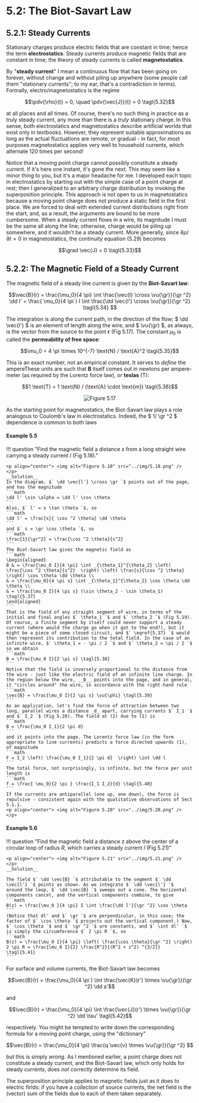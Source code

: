 # 5.2: The Biot-Savart Law

## 5.2.1: Steady Currents

Stationary charges produce electric fields that are constant in time; hence the term __electrostatics__. Steady currents produce magnetic fields that are constant in time; the theory of steady currents is called __magnetostatics__.

By "__steady current__" I mean a continuous flow that has been going on forever, without change and without piling up anywhere (some people call them "stationary currents"; to my ear, that's a contradiction in terms). Formally, electro/magnetostatics is the regime
```math
\pdv{\rho}{t} = 0, \quad \pdv{\vec{J}}{t} = 0 \tagl{5.32}
```
at all places and all times. Of course, there's no such thing in practice as a truly steady current, any more than there is a _truly_ stationary charge. In this sense, both electrostatics and magnetostatics describe artificial worlds that exist only in textbooks. However, they represent suitable approximations as long as the actual fluctuations are remote, or gradual - in fact, for most purposes magnetostatics applies very well to household currents, which alternate 120 times per second!

Notice that a moving point charge cannot possibly constitute a steady current. If it's here one instant, it's gone the next. This may seem like a minor thing to you, but it's a major headache for me. I developed each topic in electrostatics by starting out with the simple case of a point charge at rest; then I generalized to an arbitrary charge distribution by invoking the superposition principle. This approach is not open to us in magnetostatics because a moving point charge does not produce a static field in the first place. We are forced to deal with extended current distributions right from the start, and, as a result, the arguments are bound to be more cumbersome.
When a steady current flows in a wire, its magnitude I must be the same all along the line; otherwise, charge would be piling up somewhere, and it wouldn't be a steady current. More generally, since $` \partial \rho / \partial t = 0 `$ in magnetostatics, the continuity equation (5.29) becomes
```math
\grad \vec{J} = 0 \tagl{5.33}
```

## 5.2.2: The Magnetic Field of a Steady Current

The magnetic field of a steady line current is given by the __Biot-Savart law__:
```math
\vec{B}(r) = \frac{\mu_0}{4 \pi} \int \frac{\vec{I} \cross \vu{\gr}}{\gr ^2} \dd l' = \frac{ \mu_0}{4 \pi } I \int \frac{\dd \vec{l'} \cross \vu{\gr}}{\gr ^2} \tagl{5.34} 
```
The integration is along the current path, in the direction of the flow; $` \dd \vec{l'} `$ is an element of length along the wire, and $` \vu{\gr} `$, as always, is the vector from the source to the point __r__ (Fig 5.17). The constant $` \mu_0 `$ is called the __permeability of free space__:
```math
\mu_0 = 4 \pi \times 10^{-7} \text{N} / \text{A}^2 \tagl{5.35}
```
This is an exact number, not an empirical constant. It serves to _define_ the ampereThese units are such that __B__ itself comes out in newtons per ampere-meter (as required by the Lorentz force law), or __teslas__ (T):
```math
1 \text{T} = 1 \text{N} / (\text{A} \cdot \text{m}) \tagl{5.36}
```

<p align="center"> <img alt="Figure 5.17" src="../img/5.17.png" /> </p>

As the starting point for magnetostatics, the Biot-Savart law plays a role analogous to Coulomb's law in electrostatics. Indeed, the $` 1/ \gr ^2 `$ dependence is common to both laws

#### Example 5.5

!!! question "Find the magnetic field a distance _s_ from a long straight wire carrying a steady current _I_ (Fig 5.18)."
    
    <p align="center"> <img alt="Figure 5.18" src="../img/5.18.png" /> </p>
    __Solution__
    In the diagram, $` \dd \vec{l'} \cross \gr `$ points out of the page, and has the magnitude
    ```math
    \dd l' \sin \alpha = \dd l' \cos \theta
    ```
    Also, $` l' = s \tan \theta `$, so
    ```math
    \dd l' = \frac{s}{ \cos ^2 \theta} \dd \theta
    ```
    and $` s = \gr \cos \theta `$, so
    ```math
    \frac{1}{\gr^2} = \frac{\cos ^2 \theta}{s^2} 
    ```
    The Biot-Savart law gives the magnetic field as
    ```math
    \begin{aligned}
    B & = \frac{\mu_0 I}{4 \pi} \int _{\theta_1}^{\theta_2} \left( \frac{\cos ^2 \theta}{s^2}  \right) \left( \frac{s}{\cos ^2 \theta} \right) \cos \theta \dd \theta \\
    & = \frac{\mu_0}{4 \pi s} \int _{\theta_1}^{\theta_2} \cos \theta \dd \theta \\
    & = \frac{\mu_0 I}{4 \pi s} (\sin \theta_2 - \sin \theta_1) \tagl{5.37}
    \end{aligned}
    ```
    That is the field of any straight segment of wire, in terms of the initial and final angles $` \theta_1 `$ and $` \theta_2 `$ (Fig 5.19). Of course, a finite segment by itself could never support a steady current (where would the charge go when it got to the end?), but it might be a piece of some closed circuit, and $` \eqref{5.37} `$ would then represent its contribution to the total field. In the case of an infinite wire, $` \theta_1 = - \pi / 2 `$ and $` \theta_2 = \pi / 2 `$ so we obtain
    ```math
    B = \frac{\mu_0 I}{2 \pi s} \tagl{5.38}
    ```
    Notice that the field is inversely proportional to the distance from the wire - just like the electric field of an infinite line charge. In the region below the wire, __B__ points into the page, and in general, it "circles around" the wire, in accordance with the right-hand rule
    ```math
    \vec{B} = \frac{\mu_0 I}{2 \pi s} \vu{\phi} \tagl{5.39}
    ```
    As an application, let's find the force of attraction between two long, parallel wires a distance _d_ apart, carrying currents $` I_1 `$ and $` I_2 `$ (Fig 5.20). The field at (2) due to (1) is
    ```math
    B = \frac{\mu_0 I_1}{2 \pi d}
    ```
    and it points into the page. The Lorentz force law (in the form appropriate to line currents) predicts a force directed upwards (1), of magnitude
    ```math
    F = I_2 \left( \frac{\mu_0 I_1}{2 \pi d}  \right) \int \dd l
    ```
    The total force, not surprisingly, is infinite, but the force per unit length is
    ```math
    f = \frac{ \mu_0}{2 \pi } \frac{I_1 I_2}{d} \tagl{5.40}
    ```
    If the currents are antiparallel (one up, one down), the force is repulsive - consistent again with the qualitative observations of Sect 5.1.1.
    <p align="center"> <img alt="Figure 5.20" src="../img/5.20.png" /> </p>

#### Example 5.6

!!! question "Find the magnetic field a distance z above the center of a circular loop of radius _R_, which carries a steady current _I_ (Fig 5.21)"

    <p align="center"> <img alt="Figure 5.21" src="../img/5.21.png" /> </p>
    __Solution__

    The field $` \dd \vec{B} `$ attributable to the segment $` \dd \vec{l'} `$ points as shown. As we integrate $` \dd \vec{l'} `$  around the loop, $` \dd \vec{B} `$ sweeps out a cone. The horizontal components cancel, and the vertical components combine, to give
    ```math
    B(z) = \frac{\mu_0 }{4 \pi} I \int \frac{\dd l'}{\gr ^2} \cos \theta
    ```
    (Notice that dl' and $` \gr `$ are perpendicular, in this case; the factor of $` \cos \theta `$ projects out the vertical component.) Now, $` \cos \theta `$ and $` \gr ^2 `$ are constants, and $` \int dl' `$ is simply the circumference $` 2 \pi R `$, so
    ```math
    B(z) = \frac{\mu_0 I}{4 \pi} \left( \frac{\cos \theta}{\gr ^2} \right) 2 \pi R = \frac{\mu_0 I}{2} \frac{R^2}{(R^2 + z^2) ^{3/2}}  \tagl{5.41}
    ```

For surface and volume currents, the Biot-Savart law becomes
```math
\vec{B}(r) = \frac{\mu_0}{4 \pi } \int \frac{\vec{K}(r') \times \vu{\gr}}{\gr ^2} \dd a'
```
and
```math
\vec{B}(r) = \frac{\mu_0}{4 \pi} \int \frac{\vec{J}(r') \times \vu{\gr}}{\gr ^2} \dd \tau' \tagl{5.42}
```
respectively. You might be tempted to write down the corresponding formula for a moving point charge, using the "dictionary"
```math
\vec{B}(r) = \frac{\mu_0}{4 \pi} \frac{q \vec{v} \times \vu{\gr}}{\gr ^2} 
```
but this is simply _wrong_. As I mentioned earlier, a point charge does not constitute a steady current, and the Biot-Savart law, which only holds for steady currents, does _not_ correctly determine its field.

The superposition principle applies to magnetic fields just as it does to electric firlds: if you have a _collection_ of source currents, the net field is the (vector) sum of the fields due to each of them taken separately.